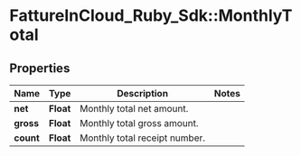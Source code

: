 # FattureInCloud_Ruby_Sdk::MonthlyTotal

## Properties

| Name | Type | Description | Notes |
| ---- | ---- | ----------- | ----- |
| **net** | **Float** | Monthly total net amount. |  |
| **gross** | **Float** | Monthly total gross amount. |  |
| **count** | **Float** | Monthly total receipt number. |  |

